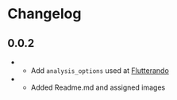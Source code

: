 # Changelog

## 0.0.2

* - Add `analysis_options` used at [Flutterando](https://flutterando.com.br/)
* - Added Readme.md and assigned images


<!-- ### Removed -->

